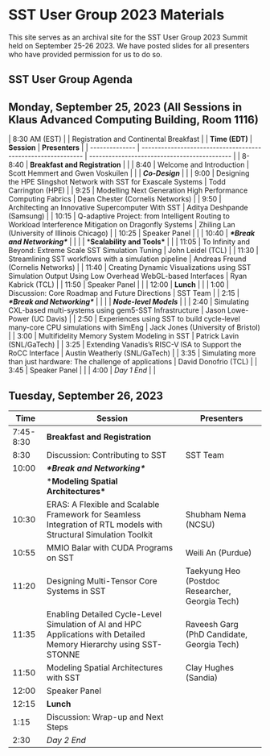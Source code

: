 # SST User Group 2023 Materials

This site serves as an archival site for the SST User Group 2023 Summit held on September 25-26 2023.  We have posted slides for all presenters who have provided permission for us to do so. 

## **SST User Group Agenda**

## Monday, September 25, 2023     (All Sessions in Klaus Advanced Computing Building, Room 1116)

| 8:30 AM (EST) |                                                   | Registration and Continental Breakfast                       |
| **Time (EDT)** | **Session**                                                  | **Presenters**                               |
| -------------- | ------------------------------------------------------------ | -------------------------------------------- |
| 8-8:40         | **Breakfast and Registration**                               |                                              |
| 8:40           | Welcome and Introduction                                     | Scott Hemmert and Gwen Voskuilen             |
|                | ***Co-Design***                                              |                                              |
| 9:00           | Designing the HPE Slingshot Network with SST for Exascale Systems | Todd Carrington (HPE)                        |
| 9:25           | Modelling Next Generation High Performance Computing Fabrics | Dean Chester (Cornelis Networks)             |
| 9:50           | Architecting an Innovative Supercomputer With SST            | Aditya Deshpande (Samsung)                   |
| 10:15          | Q-adaptive Project: from Intelligent Routing to Workload Interference Mitigation on Dragonfly Systems | Zhiling Lan (University of Illinois Chicago) |
| 10:25          | Speaker Panel                                                |                                              |
| 10:40          | ***\*Break and Networking\****                               |                                              |
|                | ***Scalability and Tools\***                                 |                                              |
| 11:05          | To Infinity and Beyond: Extreme Scale SST Simulation Tuning  | John Leidel (TCL)                            |
| 11:30          | Streamlining SST workflows with a simulation pipeline        | Andreas Freund (Cornelis Networks)           |
| 11:40          | Creating Dynamic Visualizations using SST Simulation Output Using Low Overhead WebGL-based Interfaces | Ryan Kabrick (TCL)                           |
| 11:50          | Speaker Panel                                                |                                              |
| 12:00          | **Lunch**                                                    |                                              |
| 1:00           | Discussion: Core Roadmap and Future Directions               | SST Team                                     |
| 2:15           | ***\*Break and Networking\****                               |                                              |
|                | ***Node-level Models***                                      |                                              |
| 2:40           | Simulating CXL-based multi-systems using gem5-SST Infrastructure | Jason Lowe-Power (UC Davis)                  |
| 2:50           | Experiences using SST to build cycle-level many-core CPU simulations with SimEng | Jack Jones (University of Bristol)           |
| 3:00           | Multifidelity Memory System Modeling in SST                  | Patrick Lavin (SNL/GaTech)                   |
| 3:25           | Extending Vanadis’s RISC-V ISA to Support the RoCC Interface | Austin Weatherly (SNL/GaTech)                |
| 3:35           | Simulating more than just hardware: The challenge of applications | David Donofrio (TCL)                         |
| 3:45           | Speaker Panel                                                |                                              |
| 4:00           | *Day 1 End*                                                  |                                              |

## Tuesday, September 26, 2023   

| **Time**  | **Session**                                                  | **Presenters**                                  |
| --------- | ------------------------------------------------------------ | ----------------------------------------------- |
| 7:45-8:30 | **Breakfast and Registration**                               |                                                 |
| 8:30      | Discussion: Contributing to SST                              | SST Team                                        |
| 10:00     | ***\*Break and Networking\****                               |                                                 |
|           | ***Modeling Spatial Architectures\***                        |                                                 |
| 10:30     | ERAS: A Flexible and Scalable Framework for Seamless Integration of RTL models with Structural Simulation Toolkit | Shubham Nema (NCSU)                             |
| 10:55     | MMIO Balar with CUDA Programs on SST                         | Weili An (Purdue)                               |
| 11:20     | Designing Multi-Tensor Core Systems in SST                   | Taekyung Heo (Postdoc Researcher, Georgia Tech) |
| 11:35     | Enabling Detailed Cycle-Level Simulation of AI and HPC Applications with Detailed Memory Hierarchy using SST-STONNE | Raveesh Garg (PhD Candidate, Georgia Tech)      |
| 11:50     | Modeling Spatial Architectures with SST                      | Clay Hughes (Sandia)                            |
| 12:00     | Speaker Panel                                                |                                                 |
| 12:15     | **Lunch**                                                    |                                                 |
| 1:15      | Discussion: Wrap-up and Next Steps                           |                                                 |
| 2:30      | *Day 2 End*                                                  |                                                 |

